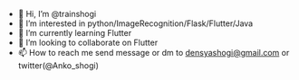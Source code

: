 - 👋 Hi, I’m @trainshogi
- 👀 I’m interested in python/ImageRecognition/Flask/Flutter/Java
- 🌱 I’m currently learning Flutter
- 💞️ I’m looking to collaborate on Flutter
- 📫 How to reach me send message or dm to densyashogi@gmail.com or twitter(@Anko_shogi)

<!---
trainshogi/trainshogi is a ✨ special ✨ repository because its `README.md` (this file) appears on your GitHub profile.
You can click the Preview link to take a look at your changes.
--->
